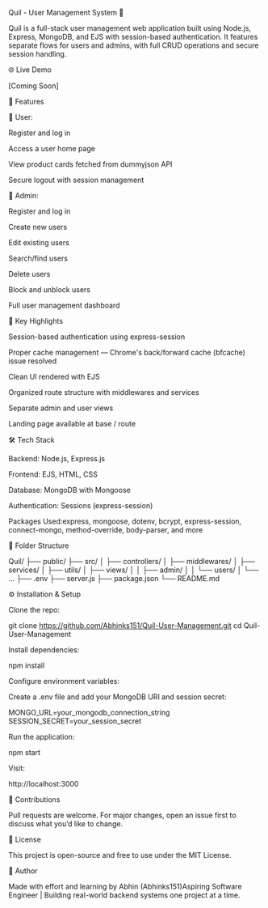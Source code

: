Quil - User Management System 🧵

Quil is a full-stack user management web application built using Node.js, Express, MongoDB, and EJS with session-based authentication. It features separate flows for users and admins, with full CRUD operations and secure session handling.

🌐 Live Demo

[Coming Soon]

🚀 Features

👤 User:

Register and log in

Access a user home page

View product cards fetched from dummyjson API

Secure logout with session management

🔧 Admin:

Register and log in

Create new users

Edit existing users

Search/find users

Delete users

Block and unblock users

Full user management dashboard

🧐 Key Highlights

Session-based authentication using express-session

Proper cache management — Chrome's back/forward cache (bfcache) issue resolved

Clean UI rendered with EJS

Organized route structure with middlewares and services

Separate admin and user views

Landing page available at base / route

🛠 Tech Stack

Backend: Node.js, Express.js

Frontend: EJS, HTML, CSS

Database: MongoDB with Mongoose

Authentication: Sessions (express-session)

Packages Used:express, mongoose, dotenv, bcrypt, express-session, connect-mongo, method-override, body-parser, and more

📁 Folder Structure

Quil/
├── public/
├── src/
│   ├── controllers/
│   ├── middlewares/
│   ├── services/
│   ├── utils/
│   ├── views/
│   │   ├── admin/
│   │   └── users/
│   └── ...
├── .env
├── server.js
├── package.json
└── README.md

⚙️ Installation & Setup

Clone the repo:

git clone https://github.com/Abhinks151/Quil-User-Management.git
cd Quil-User-Management

Install dependencies:

npm install

Configure environment variables:

Create a .env file and add your MongoDB URI and session secret:

MONGO_URL=your_mongodb_connection_string
SESSION_SECRET=your_session_secret

Run the application:

npm start

Visit:

http://localhost:3000

🤝 Contributions

Pull requests are welcome. For major changes, open an issue first to discuss what you’d like to change.

📜 License

This project is open-source and free to use under the MIT License.

🤛 Author

Made with effort and learning by Abhin (Abhinks151)Aspiring Software Engineer | Building real-world backend systems one project at a time.
